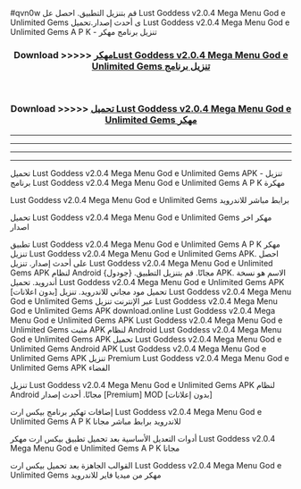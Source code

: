 #qvn0w قم بتنزيل التطبيق. احصل عل Lust Goddess v2.0.4 Mega Menu God e Unlimited Gems  ى أحدث إصدار.تحميل Lust Goddess v2.0.4 Mega Menu God e Unlimited Gems  A P K - تنزيل برنامج مهكر



<div align="center">
<h3>Download >>>>> <a href="https://ar-sites.web.app/?ar= Lust Goddess v2.0.4 Mega Menu God e Unlimited Gems ">مهكرLust Goddess v2.0.4 Mega Menu God e Unlimited Gems  تنزيل برنامج</a></h3><br>

<h3>Download >>>>> <a href="https://ar-sites.web.app/?ar= Lust Goddess v2.0.4 Mega Menu God e Unlimited Gems ">تحميل Lust Goddess v2.0.4 Mega Menu God e Unlimited Gems  مهكر</a></h3>
</div>


----------------------------------------------------------

----------------------------------------------------------

----------------------------------------------------------

----------------------------------------------------------


تحميل Lust Goddess v2.0.4 Mega Menu God e Unlimited Gems  APK - تنزيل برنامج Lust Goddess v2.0.4 Mega Menu God e Unlimited Gems  A P K مهكرة

Lust Goddess v2.0.4 Mega Menu God e Unlimited Gems  برابط مباشر للاندرويد

تحميل Lust Goddess v2.0.4 Mega Menu God e Unlimited Gems  مهكر اخر اصدار

تطبيق Lust Goddess v2.0.4 Mega Menu God e Unlimited Gems  A P K مهكر
تنزيل Lust Goddess v2.0.4 Mega Menu God e Unlimited Gems  APK. احصل على أحدث إصدار.
تنزيل Lust Goddess v2.0.4 Mega Menu God e Unlimited Gems  APK لنظام Android مجانًا.
قم بتنزيل التطبيق. {جودول} APK. الاسم هو نسخة أندرويد.
تحميل Lust Goddess v2.0.4 Mega Menu God e Unlimited Gems  APK [بدون اعلانات]
تحميل مود مجاني للاندرويد.
تنزيل Lust Goddess v2.0.4 Mega Menu God e Unlimited Gems  عبر الإنترنت
تنزيل Lust Goddess v2.0.4 Mega Menu God e Unlimited Gems  APK
download.online Lust Goddess v2.0.4 Mega Menu God e Unlimited Gems  APK
Lust Goddess v2.0.4 Mega Menu God e Unlimited Gems  مثبت APK لنظام Android
Lust Goddess v2.0.4 Mega Menu God e Unlimited Gems  APK
تحميل Lust Goddess v2.0.4 Mega Menu God e Unlimited Gems  Android APK
Lust Goddess v2.0.4 Mega Menu God e Unlimited Gems  APK تنزيل Premium
Lust Goddess v2.0.4 Mega Menu God e Unlimited Gems  APK الفضاء

تنزيل Lust Goddess v2.0.4 Mega Menu God e Unlimited Gems  APK لنظام Android مجانًا. أحدث إصدار [Premium] MOD [بدون إعلانات]

إضافات تهكير برنامج بيكس ارت Lust Goddess v2.0.4 Mega Menu God e Unlimited Gems  A P K للاندرويد برابط مباشر مجانا

أدوات التعديل الأساسية بعد تحميل تطبيق بيكس ارت مهكر Lust Goddess v2.0.4 Mega Menu God e Unlimited Gems  A P K مجانا

القوالب الجاهزة بعد تحميل بيكس ارت Lust Goddess v2.0.4 Mega Menu God e Unlimited Gems  مهكر من ميديا فاير للاندرويد




